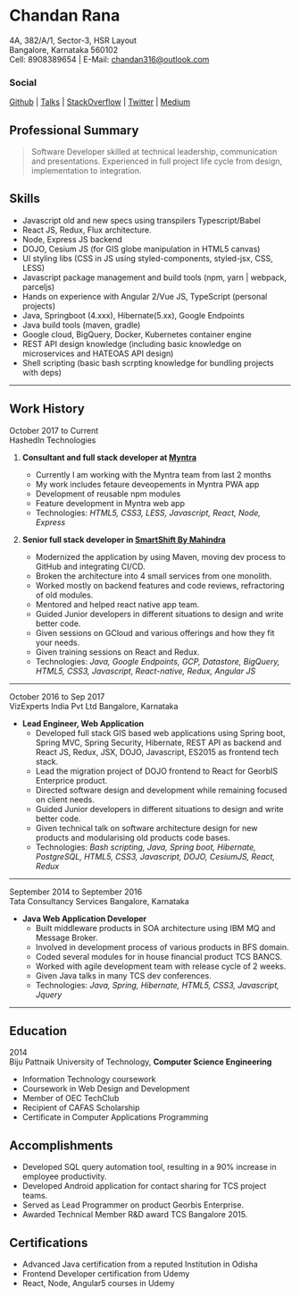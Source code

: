 # Chandan Rana

4A, 382/A/1, Sector-3, HSR Layout
<br>Bangalore, Karnataka 560102
<br>Cell: 8908389654 | E-Mail: chandan316@outlook.com

### Social

[Github](https://github.com/rc-chandan)
| [Talks](https://www.slideshare.net/Chandan385)
| [StackOverflow](https://stackoverflow.com/users/5538864/rc-chandan)
| [Twitter](https://twitter.com/rc_chandan316)
| [Medium](https://medium.com/@chandanrana)

## Professional Summary

> Software Developer skilled at technical leadership, communication and presentations. Experienced in full project life cycle from design, implementation to integration.

## Skills

* Javascript old and new specs using transpilers Typescript/Babel
* React JS, Redux, Flux architecture.
* Node, Express JS backend
* DOJO, Cesium JS (for GIS globe manipulation in HTML5 canvas)
* UI styling libs (CSS in JS using styled-components, styled-jsx, CSS, LESS)
* Javascript package management and build tools (npm, yarn | webpack, parceljs)
* Hands on experience with Angular 2/Vue JS, TypeScript (personal projects)
* Java, Springboot (4.xxx), Hibernate(5.xx), Google Endpoints
* Java build tools (maven, gradle)
* Google cloud, BigQuery, Docker, Kubernetes container engine
* REST API design knowledge (including basic knowledge on microservices and HATEOAS API design)
* Shell scripting (basic bash scrpting knowledge for bundling projects with deps)

---

## Work History

October 2017 to Current
<br>HashedIn Technologies

1.  **Consultant and full stack developer at [Myntra](https://myntra.com)**

    * Currently I am working with the Myntra team from last 2 months
    * My work includes fetaure deveopements in Myntra PWA app
    * Development of reusable npm modules
    * Feature development in Myntra web app
    * Technologies: _HTML5, CSS3, LESS, Javascript, React, Node, Express_

2.  **Senior full stack developer in [SmartShift By Mahindra](https://www.smartshift.in)**
    * Modernized the application by using Maven, moving dev process to GitHub and integrating CI/CD.
    * Broken the architecture into 4 small services from one monolith.
    * Worked mostly on backend features and code reviews, refractoring of old modules.
    * Mentored and helped react native app team.
    * Guided Junior developers in different situations to design and write better code.
    * Given sessions on GCloud and various offerings and how they fit your needs.
    * Given training sessions on React and Redux.
    * Technologies: _Java, Google Endpoints, GCP, Datastore, BigQuery, HTML5, CSS3, Javascript, React-native, Redux, Angular JS_

---

October 2016 to Sep 2017
<br>VizExperts India Pvt Ltd Bangalore, Karnataka

* **Lead Engineer, Web Application**
  * Developed full stack GIS based web applications using Spring boot, Spring MVC, Spring Security, Hibernate, REST API as backend and React JS, Redux, JSX, DOJO, Javascript, ES2015 as frontend tech stack.
  * Lead the migration project of DOJO frontend to React for GeorbIS Enterprice product.
  * Directed software design and development while remaining focused on client needs.
  * Guided Junior developers in different situations to design and write better code.
  * Given technical talk on software architecture design for new products and modularising old products code bases.
  * Technologies: _Bash scripting, Java, Spring boot, Hibernate, PostgreSQL, HTML5, CSS3, Javascript, DOJO, CesiumJS, React, Redux_

---

September 2014 to September 2016
<br>Tata Consultancy Services Bangalore, Karnataka

* **Java Web Application Developer**
  * Built middleware products in SOA architecture using IBM MQ and Message Broker.
  * Involved in development process of various products in BFS domain.
  * Coded several modules for in house financial product TCS BANCS.
  * Worked with agile development team with release cycle of 2 weeks.
  * Given Java talks in many TCS dev conferences.
  * Technologies: _Java, Spring, Hibernate, HTML5, CSS3, Javascript, Jquery_

---

## Education

2014
<br>Biju Pattnaik University of Technology,
**Computer Science Engineering**

* Information Technology coursework
* Coursework in Web Design and Development
* Member of OEC TechClub
* Recipient of CAFAS Scholarship
* Certificate in Computer Applications Programming

## Accomplishments

* Developed SQL query automation tool, resulting in a 90% increase in employee productivity.​
* Developed Android application for contact sharing for TCS project teams.
* Served as Lead Programmer on product Georbis Enterprise.
* Awarded Technical Member R&D award TCS Bangalore 2015.

## Certifications

* Advanced Java certification from a reputed Institution in Odisha
* Frontend Developer certification from Udemy
* React, Node, Angular5 courses in Udemy
